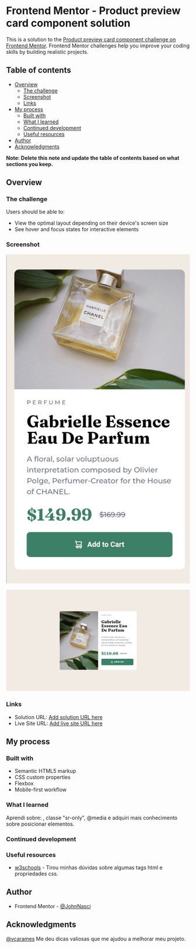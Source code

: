 # Frontend Mentor - Product preview card component solution

This is a solution to the [Product preview card component challenge on Frontend Mentor](https://www.frontendmentor.io/challenges/product-preview-card-component-GO7UmttRfa). Frontend Mentor challenges help you improve your coding skills by building realistic projects. 

## Table of contents

- [Overview](#overview)
  - [The challenge](#the-challenge)
  - [Screenshot](#screenshot)
  - [Links](#links)
- [My process](#my-process)
  - [Built with](#built-with)
  - [What I learned](#what-i-learned)
  - [Continued development](#continued-development)
  - [Useful resources](#useful-resources)
- [Author](#author)
- [Acknowledgments](#acknowledgments)

**Note: Delete this note and update the table of contents based on what sections you keep.**

## Overview

### The challenge

Users should be able to:

- View the optimal layout depending on their device's screen size
- See hover and focus states for interactive elements

### Screenshot

![](./screenshot/mobile-screenshot.jpg)

![](./screenshot/desktop-screenshot.jpg)

### Links

- Solution URL: [Add solution URL here](https://your-solution-url.com)
- Live Site URL: [Add live site URL here](https://your-live-site-url.com)

## My process

### Built with

- Semantic HTML5 markup
- CSS custom properties
- Flexbox
- Mobile-first workflow

### What I learned

Aprendi sobre:
<picture>, classe "sr-only", @media e adquiri mais conhecimento sobre posicionar elementos.

### Continued development

### Useful resources

- [w3schools](https://www.w3schools.com/default.asp) - Tirou minhas dúvidas sobre algumas tags html e propriedades css.

## Author

- Frontend Mentor - [@JohnNasci](https://www.frontendmentor.io/profile/JohnNasci)

## Acknowledgments

[@vcarames](https://www.frontendmentor.io/profile/vcarames)
Me deu dicas valiosas que me ajudou a melhorar meu projeto.